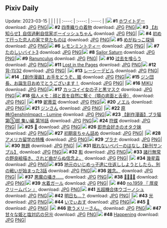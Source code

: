 ## Pixiv Daily
Update: 2023-03-15
|      |      |      |
| :----: | :----: | :----: |
|![](https://pixiv.microyu.workers.dev/c/240x480/img-master/img/2023/03/13/08/04/17/106171161_p0_master1200.jpg) **#1** [ホワイトデー](https://www.pixiv.net/artworks/106171161) download: [JPG](https://pixiv.microyu.workers.dev/img-original/img/2023/03/13/08/04/17/106171161_p0.jpg) [PNG](https://pixiv.microyu.workers.dev/img-original/img/2023/03/13/08/04/17/106171161_p0.png)|![](https://pixiv.microyu.workers.dev/c/240x480/img-master/img/2023/03/14/00/00/39/106191863_p0_master1200.jpg) **#2** [四季織りの着物](https://www.pixiv.net/artworks/106191863) download: [JPG](https://pixiv.microyu.workers.dev/img-original/img/2023/03/14/00/00/39/106191863_p0.jpg) [PNG](https://pixiv.microyu.workers.dev/img-original/img/2023/03/14/00/00/39/106191863_p0.png)|![](https://pixiv.microyu.workers.dev/c/240x480/img-master/img/2023/03/13/00/03/50/106163194_p0_master1200.jpg) **#3** [【お知らせ】自信過剰自信家ボーイッシュちゃん](https://www.pixiv.net/artworks/106163194) download: [JPG](https://pixiv.microyu.workers.dev/img-original/img/2023/03/13/00/03/50/106163194_p0.jpg) [PNG](https://pixiv.microyu.workers.dev/img-original/img/2023/03/13/00/03/50/106163194_p0.png)|
|![](https://pixiv.microyu.workers.dev/c/240x480/img-master/img/2023/03/14/19/10/52/106211638_p0_master1200.jpg) **#4** [初めて行った恋人の家で見たものは](https://www.pixiv.net/artworks/106211638) download: [JPG](https://pixiv.microyu.workers.dev/img-original/img/2023/03/14/19/10/52/106211638_p0.jpg) [PNG](https://pixiv.microyu.workers.dev/img-original/img/2023/03/14/19/10/52/106211638_p0.png)|![](https://pixiv.microyu.workers.dev/c/240x480/img-master/img/2023/03/13/00/18/30/106163669_p0_master1200.jpg) **#5** [めがねっこ探偵](https://www.pixiv.net/artworks/106163669) download: [JPG](https://pixiv.microyu.workers.dev/img-original/img/2023/03/13/00/18/30/106163669_p0.jpg) [PNG](https://pixiv.microyu.workers.dev/img-original/img/2023/03/13/00/18/30/106163669_p0.png)|![](https://pixiv.microyu.workers.dev/c/240x480/img-master/img/2023/03/13/00/00/01/106162780_p0_master1200.jpg) **#6** [レモンミントティー](https://www.pixiv.net/artworks/106162780) download: [JPG](https://pixiv.microyu.workers.dev/img-original/img/2023/03/13/00/00/01/106162780_p0.jpg) [PNG](https://pixiv.microyu.workers.dev/img-original/img/2023/03/13/00/00/01/106162780_p0.png)|
|![](https://pixiv.microyu.workers.dev/c/240x480/img-master/img/2023/03/13/22/04/44/106187599_p0_master1200.jpg) **#7** [たのしいバイト3](https://www.pixiv.net/artworks/106187599) download: [JPG](https://pixiv.microyu.workers.dev/img-original/img/2023/03/13/22/04/44/106187599_p0.jpg) [PNG](https://pixiv.microyu.workers.dev/img-original/img/2023/03/13/22/04/44/106187599_p0.png)|![](https://pixiv.microyu.workers.dev/c/240x480/img-master/img/2023/03/13/00/01/32/106163017_p0_master1200.jpg) **#8** [Sailor Saturn](https://www.pixiv.net/artworks/106163017) download: [JPG](https://pixiv.microyu.workers.dev/img-original/img/2023/03/13/00/01/32/106163017_p0.jpg) [PNG](https://pixiv.microyu.workers.dev/img-original/img/2023/03/13/00/01/32/106163017_p0.png)|![](https://pixiv.microyu.workers.dev/c/240x480/img-master/img/2023/03/14/00/00/50/106191896_p0_master1200.jpg) **#9** [Ranunculus](https://www.pixiv.net/artworks/106191896) download: [JPG](https://pixiv.microyu.workers.dev/img-original/img/2023/03/14/00/00/50/106191896_p0.jpg) [PNG](https://pixiv.microyu.workers.dev/img-original/img/2023/03/14/00/00/50/106191896_p0.png)|
|![](https://pixiv.microyu.workers.dev/c/240x480/img-master/img/2023/03/14/15/13/44/106206682_p0_master1200.jpg) **#10** [过去を喰らう](https://www.pixiv.net/artworks/106206682) download: [JPG](https://pixiv.microyu.workers.dev/img-original/img/2023/03/14/15/13/44/106206682_p0.jpg) [PNG](https://pixiv.microyu.workers.dev/img-original/img/2023/03/14/15/13/44/106206682_p0.png)|![](https://pixiv.microyu.workers.dev/c/240x480/img-master/img/2023/03/14/01/22/30/106194799_p0_master1200.jpg) **#11** [Lost in the Pages](https://www.pixiv.net/artworks/106194799) download: [JPG](https://pixiv.microyu.workers.dev/img-original/img/2023/03/14/01/22/30/106194799_p0.jpg) [PNG](https://pixiv.microyu.workers.dev/img-original/img/2023/03/14/01/22/30/106194799_p0.png)|![](https://pixiv.microyu.workers.dev/c/240x480/img-master/img/2023/03/14/00/02/24/106192093_p0_master1200.jpg) **#12** [背‐11/32](https://www.pixiv.net/artworks/106192093) download: [JPG](https://pixiv.microyu.workers.dev/img-original/img/2023/03/14/00/02/24/106192093_p0.jpg) [PNG](https://pixiv.microyu.workers.dev/img-original/img/2023/03/14/00/02/24/106192093_p0.png)|
|![](https://pixiv.microyu.workers.dev/c/240x480/img-master/img/2023/03/14/00/01/42/106192022_p0_master1200.jpg) **#13** [レーシーデビル](https://www.pixiv.net/artworks/106192022) download: [JPG](https://pixiv.microyu.workers.dev/img-original/img/2023/03/14/00/01/42/106192022_p0.jpg) [PNG](https://pixiv.microyu.workers.dev/img-original/img/2023/03/14/00/01/42/106192022_p0.png)|![](https://pixiv.microyu.workers.dev/c/240x480/img-master/img/2023/03/13/00/18/42/106163837_p0_master1200.jpg) **#14** [【創作漫画】お手をどうぞ、姫](https://www.pixiv.net/artworks/106163837) download: [JPG](https://pixiv.microyu.workers.dev/img-original/img/2023/03/13/00/18/42/106163837_p0.jpg) [PNG](https://pixiv.microyu.workers.dev/img-original/img/2023/03/13/00/18/42/106163837_p0.png)|![](https://pixiv.microyu.workers.dev/c/240x480/img-master/img/2023/03/14/00/00/06/106191743_p0_master1200.jpg) **#15** [ジン団長、お誕生日おめでとうございます！](https://www.pixiv.net/artworks/106191743) download: [JPG](https://pixiv.microyu.workers.dev/img-original/img/2023/03/14/00/00/06/106191743_p0.jpg) [PNG](https://pixiv.microyu.workers.dev/img-original/img/2023/03/14/00/00/06/106191743_p0.png)|
|![](https://pixiv.microyu.workers.dev/c/240x480/img-master/img/2023/03/13/00/00/11/106162818_p0_master1200.jpg) **#16** [MIKU](https://www.pixiv.net/artworks/106162818) download: [JPG](https://pixiv.microyu.workers.dev/img-original/img/2023/03/13/00/00/11/106162818_p0.jpg) [PNG](https://pixiv.microyu.workers.dev/img-original/img/2023/03/13/00/00/11/106162818_p0.png)|![](https://pixiv.microyu.workers.dev/c/240x480/img-master/img/2023/03/13/12/00/12/106174133_p0_master1200.jpg) **#17** [カッコイイ女の子と黒マスク](https://www.pixiv.net/artworks/106174133) download: [JPG](https://pixiv.microyu.workers.dev/img-original/img/2023/03/13/12/00/12/106174133_p0.jpg) [PNG](https://pixiv.microyu.workers.dev/img-original/img/2023/03/13/12/00/12/106174133_p0.png)|![](https://pixiv.microyu.workers.dev/c/240x480/img-master/img/2023/03/14/07/00/07/106199293_p0_master1200.jpg) **#18** [個人メモ：顔と首を自然に繋ぐ（顎の底面と舌骨）](https://www.pixiv.net/artworks/106199293) download: [JPG](https://pixiv.microyu.workers.dev/img-original/img/2023/03/14/07/00/07/106199293_p0.jpg) [PNG](https://pixiv.microyu.workers.dev/img-original/img/2023/03/14/07/00/07/106199293_p0.png)|
|![](https://pixiv.microyu.workers.dev/c/240x480/img-master/img/2023/03/13/21/44/47/106184969_p0_master1200.jpg) **#19** [妮蒂亚](https://www.pixiv.net/artworks/106184969) download: [JPG](https://pixiv.microyu.workers.dev/img-original/img/2023/03/13/21/44/47/106184969_p0.jpg) [PNG](https://pixiv.microyu.workers.dev/img-original/img/2023/03/13/21/44/47/106184969_p0.png)|![](https://pixiv.microyu.workers.dev/c/240x480/img-master/img/2023/03/14/05/34/47/106191809_p0_master1200.jpg) **#20** [ノエル](https://www.pixiv.net/artworks/106191809) download: [JPG](https://pixiv.microyu.workers.dev/img-original/img/2023/03/14/05/34/47/106191809_p0.jpg) [PNG](https://pixiv.microyu.workers.dev/img-original/img/2023/03/14/05/34/47/106191809_p0.png)|![](https://pixiv.microyu.workers.dev/c/240x480/img-master/img/2023/03/14/07/48/05/106199908_p0_master1200.jpg) **#21** [ジンさん](https://www.pixiv.net/artworks/106199908) download: [JPG](https://pixiv.microyu.workers.dev/img-original/img/2023/03/14/07/48/05/106199908_p0.jpg) [PNG](https://pixiv.microyu.workers.dev/img-original/img/2023/03/14/07/48/05/106199908_p0.png)|
|![](https://pixiv.microyu.workers.dev/c/240x480/img-master/img/2023/03/14/01/13/41/106194582_p0_master1200.jpg) **#22** [原神/GenshinImpact - Lumine](https://www.pixiv.net/artworks/106194582) download: [JPG](https://pixiv.microyu.workers.dev/img-original/img/2023/03/14/01/13/41/106194582_p0.jpg) [PNG](https://pixiv.microyu.workers.dev/img-original/img/2023/03/14/01/13/41/106194582_p0.png)|![](https://pixiv.microyu.workers.dev/c/240x480/img-master/img/2023/03/13/19/00/35/106182035_p0_master1200.jpg) **#23** [【創作漫画】ブラ猫第⑤部 集い編 第16話](https://www.pixiv.net/artworks/106182035) download: [JPG](https://pixiv.microyu.workers.dev/img-original/img/2023/03/13/19/00/35/106182035_p0.jpg) [PNG](https://pixiv.microyu.workers.dev/img-original/img/2023/03/13/19/00/35/106182035_p0.png)|![](https://pixiv.microyu.workers.dev/c/240x480/img-master/img/2023/03/13/00/00/33/106162881_p0_master1200.jpg) **#24** [符蝶](https://www.pixiv.net/artworks/106162881) download: [JPG](https://pixiv.microyu.workers.dev/img-original/img/2023/03/13/00/00/33/106162881_p0.jpg) [PNG](https://pixiv.microyu.workers.dev/img-original/img/2023/03/13/00/00/33/106162881_p0.png)|
|![](https://pixiv.microyu.workers.dev/c/240x480/img-master/img/2023/03/13/02/12/11/106166789_p0_master1200.jpg) **#25** [🌱](https://www.pixiv.net/artworks/106166789) download: [JPG](https://pixiv.microyu.workers.dev/img-original/img/2023/03/13/02/12/11/106166789_p0.jpg) [PNG](https://pixiv.microyu.workers.dev/img-original/img/2023/03/13/02/12/11/106166789_p0.png)|![](https://pixiv.microyu.workers.dev/c/240x480/img-master/img/2023/03/13/08/00/06/106171101_p0_master1200.jpg) **#26** [即売会好きのオタク妹](https://www.pixiv.net/artworks/106171101) download: [JPG](https://pixiv.microyu.workers.dev/img-original/img/2023/03/13/08/00/06/106171101_p0.jpg) [PNG](https://pixiv.microyu.workers.dev/img-original/img/2023/03/13/08/00/06/106171101_p0.png)|![](https://pixiv.microyu.workers.dev/c/240x480/img-master/img/2023/03/13/13/56/53/106176112_p0_master1200.jpg) **#27** [初期哀ちゃん詰め](https://www.pixiv.net/artworks/106176112) download: [JPG](https://pixiv.microyu.workers.dev/img-original/img/2023/03/13/13/56/53/106176112_p0.jpg) [PNG](https://pixiv.microyu.workers.dev/img-original/img/2023/03/13/13/56/53/106176112_p0.png)|
|![](https://pixiv.microyu.workers.dev/c/240x480/img-master/img/2023/03/13/17/33/13/106179903_p0_master1200.jpg) **#28** [アメリカ留学の特権](https://www.pixiv.net/artworks/106179903) download: [JPG](https://pixiv.microyu.workers.dev/img-original/img/2023/03/13/17/33/13/106179903_p0.jpg) [PNG](https://pixiv.microyu.workers.dev/img-original/img/2023/03/13/17/33/13/106179903_p0.png)|![](https://pixiv.microyu.workers.dev/c/240x480/img-master/img/2023/03/14/01/11/39/106194512_p0_master1200.jpg) **#29** [プラナ](https://www.pixiv.net/artworks/106194512) download: [JPG](https://pixiv.microyu.workers.dev/img-original/img/2023/03/14/01/11/39/106194512_p0.jpg) [PNG](https://pixiv.microyu.workers.dev/img-original/img/2023/03/14/01/11/39/106194512_p0.png)|![](https://pixiv.microyu.workers.dev/c/240x480/img-master/img/2023/03/13/02/33/43/106167131_p0_master1200.jpg) **#30** [無題](https://www.pixiv.net/artworks/106167131) download: [JPG](https://pixiv.microyu.workers.dev/img-original/img/2023/03/13/02/33/43/106167131_p0.jpg) [PNG](https://pixiv.microyu.workers.dev/img-original/img/2023/03/13/02/33/43/106167131_p0.png)|
|![](https://pixiv.microyu.workers.dev/c/240x480/img-master/img/2023/03/14/18/47/38/106210998_p0_master1200.jpg) **#31** [眠れないペパーのはなし【新刊サンプル】](https://www.pixiv.net/artworks/106210998) download: [JPG](https://pixiv.microyu.workers.dev/img-original/img/2023/03/14/18/47/38/106210998_p0.jpg) [PNG](https://pixiv.microyu.workers.dev/img-original/img/2023/03/14/18/47/38/106210998_p0.png)|![](https://pixiv.microyu.workers.dev/c/240x480/img-master/img/2023/03/13/00/31/09/106164306_p0_master1200.jpg) **#32** [影](https://www.pixiv.net/artworks/106164306) download: [JPG](https://pixiv.microyu.workers.dev/img-original/img/2023/03/13/00/31/09/106164306_p0.jpg) [PNG](https://pixiv.microyu.workers.dev/img-original/img/2023/03/13/00/31/09/106164306_p0.png)|![](https://pixiv.microyu.workers.dev/c/240x480/img-master/img/2023/03/13/18/33/38/106181316_p0_master1200.jpg) **#33** [諸行無常の野良絵描き、されど曲がらぬ信念よ。](https://www.pixiv.net/artworks/106181316) download: [JPG](https://pixiv.microyu.workers.dev/img-original/img/2023/03/13/18/33/38/106181316_p0.jpg) [PNG](https://pixiv.microyu.workers.dev/img-original/img/2023/03/13/18/33/38/106181316_p0.png)|
|![](https://pixiv.microyu.workers.dev/c/240x480/img-master/img/2023/03/13/00/00/49/106162925_p0_master1200.jpg) **#34** [幾星霜](https://www.pixiv.net/artworks/106162925) download: [JPG](https://pixiv.microyu.workers.dev/img-original/img/2023/03/13/00/00/49/106162925_p0.jpg) [PNG](https://pixiv.microyu.workers.dev/img-original/img/2023/03/13/00/00/49/106162925_p0.png)|![](https://pixiv.microyu.workers.dev/c/240x480/img-master/img/2023/03/14/11/06/20/106202668_p0_master1200.jpg) **#35** [地元のいじめっ子達に仕返ししようとしたら、別の戦いが始まった3話](https://www.pixiv.net/artworks/106202668) download: [JPG](https://pixiv.microyu.workers.dev/img-original/img/2023/03/14/11/06/20/106202668_p0.jpg) [PNG](https://pixiv.microyu.workers.dev/img-original/img/2023/03/14/11/06/20/106202668_p0.png)|![](https://pixiv.microyu.workers.dev/c/240x480/img-master/img/2023/03/13/11/33/12/106173316_p0_master1200.jpg) **#36** [雑念。](https://www.pixiv.net/artworks/106173316) download: [JPG](https://pixiv.microyu.workers.dev/img-original/img/2023/03/13/11/33/12/106173316_p0.jpg) [PNG](https://pixiv.microyu.workers.dev/img-original/img/2023/03/13/11/33/12/106173316_p0.png)|
|![](https://pixiv.microyu.workers.dev/c/240x480/img-master/img/2023/03/13/00/00/36/106162894_p0_master1200.jpg) **#37** [悪魔の囁き……](https://www.pixiv.net/artworks/106162894) download: [JPG](https://pixiv.microyu.workers.dev/img-original/img/2023/03/13/00/00/36/106162894_p0.jpg) [PNG](https://pixiv.microyu.workers.dev/img-original/img/2023/03/13/00/00/36/106162894_p0.png)|![](https://pixiv.microyu.workers.dev/c/240x480/img-master/img/2023/03/14/00/01/10/106191949_p0_master1200.jpg) **#38** [🍭🧸🍭🧸](https://www.pixiv.net/artworks/106191949) download: [JPG](https://pixiv.microyu.workers.dev/img-original/img/2023/03/14/00/01/10/106191949_p0.jpg) [PNG](https://pixiv.microyu.workers.dev/img-original/img/2023/03/14/00/01/10/106191949_p0.png)|![](https://pixiv.microyu.workers.dev/c/240x480/img-master/img/2023/03/13/19/48/25/106183258_p0_master1200.jpg) **#39** [水着ガール](https://www.pixiv.net/artworks/106183258) download: [JPG](https://pixiv.microyu.workers.dev/img-original/img/2023/03/13/19/48/25/106183258_p0.jpg) [PNG](https://pixiv.microyu.workers.dev/img-original/img/2023/03/13/19/48/25/106183258_p0.png)|
|![](https://pixiv.microyu.workers.dev/c/240x480/img-master/img/2023/03/13/12/31/19/106174708_p0_master1200.jpg) **#40** [no.1959 『 厚皮クリームパン 』](https://www.pixiv.net/artworks/106174708) download: [JPG](https://pixiv.microyu.workers.dev/img-original/img/2023/03/13/12/31/19/106174708_p0.jpg) [PNG](https://pixiv.microyu.workers.dev/img-original/img/2023/03/13/12/31/19/106174708_p0.png)|![](https://pixiv.microyu.workers.dev/c/240x480/img-master/img/2023/03/14/07/21/07/106199565_p0_master1200.jpg) **#41** [五超機合体ウゴーノシュ](https://www.pixiv.net/artworks/106199565) download: [JPG](https://pixiv.microyu.workers.dev/img-original/img/2023/03/14/07/21/07/106199565_p0.jpg) [PNG](https://pixiv.microyu.workers.dev/img-original/img/2023/03/14/07/21/07/106199565_p0.png)|![](https://pixiv.microyu.workers.dev/c/240x480/img-master/img/2023/03/13/18/12/42/106180825_p0_master1200.jpg) **#42** [明日も…？](https://www.pixiv.net/artworks/106180825) download: [JPG](https://pixiv.microyu.workers.dev/img-original/img/2023/03/13/18/12/42/106180825_p0.jpg) [PNG](https://pixiv.microyu.workers.dev/img-original/img/2023/03/13/18/12/42/106180825_p0.png)|
|![](https://pixiv.microyu.workers.dev/c/240x480/img-master/img/2023/03/13/00/20/06/106163890_p0_master1200.jpg) **#43** [光](https://www.pixiv.net/artworks/106163890) download: [JPG](https://pixiv.microyu.workers.dev/img-original/img/2023/03/13/00/20/06/106163890_p0.jpg) [PNG](https://pixiv.microyu.workers.dev/img-original/img/2023/03/13/00/20/06/106163890_p0.png)|![](https://pixiv.microyu.workers.dev/c/240x480/img-master/img/2023/03/13/00/04/18/106163229_p0_master1200.jpg) **#44** [いでぃおす](https://www.pixiv.net/artworks/106163229) download: [JPG](https://pixiv.microyu.workers.dev/img-original/img/2023/03/13/00/04/18/106163229_p0.jpg) [PNG](https://pixiv.microyu.workers.dev/img-original/img/2023/03/13/00/04/18/106163229_p0.png)|![](https://pixiv.microyu.workers.dev/c/240x480/img-master/img/2023/03/13/22/01/41/106187661_p0_master1200.jpg) **#45** [🐠](https://www.pixiv.net/artworks/106187661) download: [JPG](https://pixiv.microyu.workers.dev/img-original/img/2023/03/13/22/01/41/106187661_p0.jpg) [PNG](https://pixiv.microyu.workers.dev/img-original/img/2023/03/13/22/01/41/106187661_p0.png)|
|![](https://pixiv.microyu.workers.dev/c/240x480/img-master/img/2023/03/13/21/05/39/106185239_p0_master1200.jpg) **#46** [歌うメリーさん。](https://www.pixiv.net/artworks/106185239) download: [JPG](https://pixiv.microyu.workers.dev/img-original/img/2023/03/13/21/05/39/106185239_p0.jpg) [PNG](https://pixiv.microyu.workers.dev/img-original/img/2023/03/13/21/05/39/106185239_p0.png)|![](https://pixiv.microyu.workers.dev/c/240x480/img-master/img/2023/03/13/08/49/01/106171679_p0_master1200.jpg) **#47** [甘々な姫と塩対応の兄⑩](https://www.pixiv.net/artworks/106171679) download: [JPG](https://pixiv.microyu.workers.dev/img-original/img/2023/03/13/08/49/01/106171679_p0.jpg) [PNG](https://pixiv.microyu.workers.dev/img-original/img/2023/03/13/08/49/01/106171679_p0.png)|![](https://pixiv.microyu.workers.dev/c/240x480/img-master/img/2023/03/14/01/29/20/106194946_p0_master1200.jpg) **#48** [Happening](https://www.pixiv.net/artworks/106194946) download: [JPG](https://pixiv.microyu.workers.dev/img-original/img/2023/03/14/01/29/20/106194946_p0.jpg) [PNG](https://pixiv.microyu.workers.dev/img-original/img/2023/03/14/01/29/20/106194946_p0.png)|
